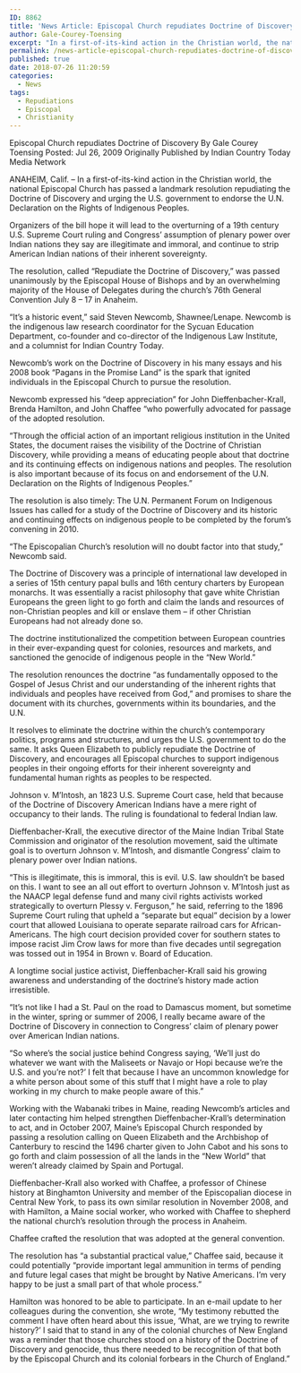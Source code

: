 ```yaml
---
ID: 8862
title: 'News Article: Episcopal Church repudiates Doctrine of Discovery'
author: Gale-Courey-Toensing
excerpt: "In a first-of-its-kind action in the Christian world, the national Episcopal Church has passed a landmark resolution repudiating the Doctrine of Discovery and urging the U.S. government to endorse the U.N. Declaration on the Rights of Indigenous Peoples."
permalink: /news-article-episcopal-church-repudiates-doctrine-of-discovery/
published: true
date: 2018-07-26 11:20:59
categories:
  - News
tags:
  - Repudiations
  - Episcopal
  - Christianity
---
```

Episcopal Church repudiates Doctrine of Discovery
By Gale Courey Toensing
Posted: Jul 26, 2009
Originally Published by Indian Country Today Media Network

ANAHEIM, Calif. – In a first-of-its-kind action in the Christian world, the national Episcopal Church has passed a landmark resolution repudiating the Doctrine of Discovery and urging the U.S. government to endorse the U.N. Declaration on the Rights of Indigenous Peoples.

Organizers of the bill hope it will lead to the overturning of a 19th century U.S. Supreme Court ruling and Congress’ assumption of plenary power over Indian nations they say are illegitimate and immoral, and continue to strip American Indian nations of their inherent sovereignty.

The resolution, called “Repudiate the Doctrine of Discovery,” was passed unanimously by the Episcopal House of Bishops and by an overwhelming majority of the House of Delegates during the church’s 76th General Convention July 8 – 17 in Anaheim.

“It’s a historic event,” said Steven Newcomb, Shawnee/Lenape. Newcomb is the indigenous law research coordinator for the Sycuan Education Department, co-founder and co-director of the Indigenous Law Institute, and a columnist for Indian Country Today.

Newcomb’s work on the Doctrine of Discovery in his many essays and his 2008 book “Pagans in the Promise Land” is the spark that ignited individuals in the Episcopal Church to pursue the resolution.

Newcomb expressed his “deep appreciation” for John Dieffenbacher-Krall, Brenda Hamilton, and John Chaffee “who powerfully advocated for passage of the adopted resolution.

“Through the official action of an important religious institution in the United States, the document raises the visibility of the Doctrine of Christian Discovery, while providing a means of educating people about that doctrine and its continuing effects on indigenous nations and peoples. The resolution is also important because of its focus on and endorsement of the U.N. Declaration on the Rights of Indigenous Peoples.”

The resolution is also timely: The U.N. Permanent Forum on Indigenous Issues has called for a study of the Doctrine of Discovery and its historic and continuing effects on indigenous people to be completed by the forum’s convening in 2010.

“The Episcopalian Church’s resolution will no doubt factor into that study,” Newcomb said.

The Doctrine of Discovery was a principle of international law developed in a series of 15th century papal bulls and 16th century charters by European monarchs. It was essentially a racist philosophy that gave white Christian Europeans the green light to go forth and claim the lands and resources of non-Christian peoples and kill or enslave them – if other Christian Europeans had not already done so.

The doctrine institutionalized the competition between European countries in their ever-expanding quest for colonies, resources and markets, and sanctioned the genocide of indigenous people in the “New World.”

The resolution renounces the doctrine “as fundamentally opposed to the Gospel of Jesus Christ and our understanding of the inherent rights that individuals and peoples have received from God,” and promises to share the document with its churches, governments within its boundaries, and the U.N.

It resolves to eliminate the doctrine within the church’s contemporary politics, programs and structures, and urges the U.S. government to do the same. It asks Queen Elizabeth to publicly repudiate the Doctrine of Discovery, and encourages all Episcopal churches to support indigenous peoples in their ongoing efforts for their inherent sovereignty and fundamental human rights as peoples to be respected.

Johnson v. M’Intosh, an 1823 U.S. Supreme Court case, held that because of the Doctrine of Discovery American Indians have a mere right of occupancy to their lands. The ruling is foundational to federal Indian law.

Dieffenbacher-Krall, the executive director of the Maine Indian Tribal State Commission and originator of the resolution movement, said the ultimate goal is to overturn Johnson v. M’Intosh, and dismantle Congress’ claim to plenary power over Indian nations.

“This is illegitimate, this is immoral, this is evil. U.S. law shouldn’t be based on this. I want to see an all out effort to overturn Johnson v. M’Intosh just as the NAACP legal defense fund and many civil rights activists worked strategically to overturn Plessy v. Ferguson,” he said, referring to the 1896 Supreme Court ruling that upheld a “separate but equal” decision by a lower court that allowed Louisiana to operate separate railroad cars for African-Americans. The high court decision provided cover for southern states to impose racist Jim Crow laws for more than five decades until segregation was tossed out in 1954 in Brown v. Board of Education.

A longtime social justice activist, Dieffenbacher-Krall said his growing awareness and understanding of the doctrine’s history made action irresistible.

“It’s not like I had a St. Paul on the road to Damascus moment, but sometime in the winter, spring or summer of 2006, I really became aware of the Doctrine of Discovery in connection to Congress’ claim of plenary power over American Indian nations.

“So where’s the social justice behind Congress saying, ‘We’ll just do whatever we want with the Maliseets or Navajo or Hopi because we’re the U.S. and you’re not?’ I felt that because I have an uncommon knowledge for a white person about some of this stuff that I might have a role to play working in my church to make people aware of this.”

Working with the Wabanaki tribes in Maine, reading Newcomb’s articles and later contacting him helped strengthen Dieffenbacher-Krall’s determination to act, and in October 2007, Maine’s Episcopal Church responded by passing a resolution calling on Queen Elizabeth and the Archbishop of Canterbury to rescind the 1496 charter given to John Cabot and his sons to go forth and claim possession of all the lands in the “New World” that weren’t already claimed by Spain and Portugal.

Dieffenbacher-Krall also worked with Chaffee, a professor of Chinese history at Binghamton University and member of the Episcopalian diocese in Central New York, to pass its own similar resolution in November 2008, and with Hamilton, a Maine social worker, who worked with Chaffee to shepherd the national church’s resolution through the process in Anaheim.

Chaffee crafted the resolution that was adopted at the general convention.

The resolution has “a substantial practical value,” Chaffee said, because it could potentially “provide important legal ammunition in terms of pending and future legal cases that might be brought by Native Americans. I’m very happy to be just a small part of that whole process.”

Hamilton was honored to be able to participate. In an e-mail update to her colleagues during the convention, she wrote, “My testimony rebutted the comment I have often heard about this issue, ‘What, are we trying to rewrite history?’ I said that to stand in any of the colonial churches of New England was a reminder that those churches stood on a history of the Doctrine of Discovery and genocide, thus there needed to be recognition of that both by the Episcopal Church and its colonial forbears in the Church of England.”
